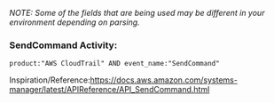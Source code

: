 _NOTE: Some of the fields that are being used may be different in your environment depending on parsing._ 

### SendCommand Activity: 
`product:"AWS CloudTrail" AND event_name:"SendCommand"`

Inspiration/Reference:https://docs.aws.amazon.com/systems-manager/latest/APIReference/API_SendCommand.html
